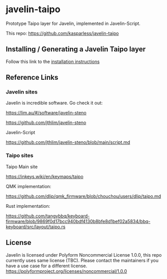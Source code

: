 # javelin-taipo
Prototype Taipo layer for Javelin, implemented in Javelin-Script.

This repo: https://github.com/kasparless/javelin-taipo

## Installing / Generating a Javelin Taipo layer

Follow this link to the [installation instructions](./install.md)

## Reference Links

### Javelin sites

Javelin is incredible software.  Go check it out:

https://lim.au/#/software/javelin-steno

https://github.com/jthlim/javelin-steno

Javelin-Script

https://github.com/jthlim/javelin-steno/blob/main/script.md

### Taipo sites

Taipo Main site

https://inkeys.wiki/en/keymaps/taipo

QMK implementation:

https://github.com/dlip/qmk_firmware/blob/chouchou/users/dlip/taipo.md

Rust implementation:

https://github.com/tangybbq/keyboard-firmware/blob/9869f0d17bcc940bdf4130b8bfe8d1bef02a5834/bbq-keyboard/src/layout/taipo.rs

## License

Javelin is licensed under Polyform Noncommercial License 1.0.0, this repo currently uses same license (TBC).  Please contact the maintainers if you have a use case for a different license.
<https://polyformproject.org/licenses/noncommercial/1.0.0>
